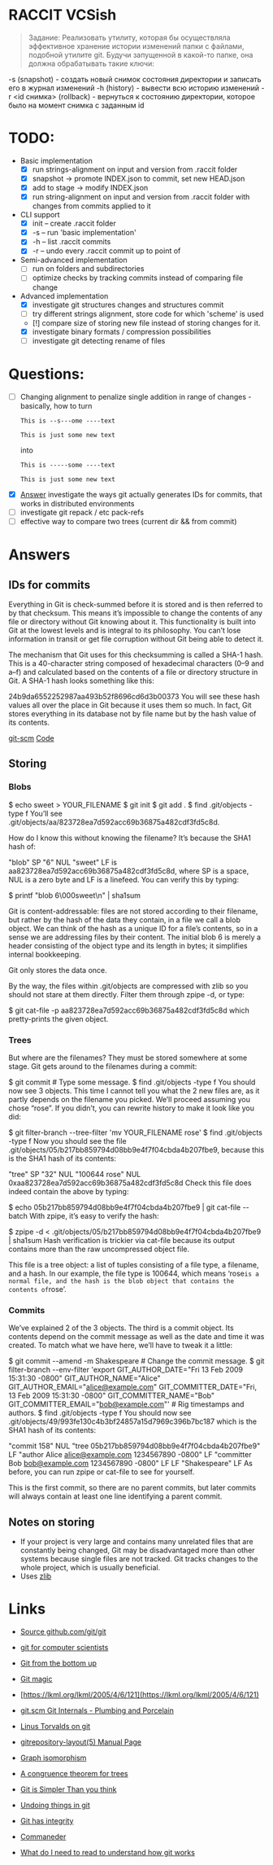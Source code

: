 RACCIT VCSish
==========

>Задание: Реализовать утилиту, которая бы осуществляла эффективное хранение истории изменений папки с файлами, подобной утилите git. Будучи запущенной в какой-то папке, она должна обрабатывать такие ключи:
>
-s (snapshot) - создать новый снимок состояния директории и записать его в журнал изменений
-h (history) - вывести всю историю изменений
-r <id снимка> (rollback) - вернуться к состоянию директории, которое было на момент снимка с заданным id

# TODO:
+ Basic implementation
  + [X] run strings-alignment on input and version from .raccit folder
  + [X] snapshot -> promote INDEX.json to commit, set new HEAD.json
  + [X] add to stage -> modify INDEX.json
  + [X] run string-alignment on input and version from .raccit folder with changes from commits applied to it
+ CLI support
  + [X] init    – create .raccit folder
  + [X] -s      – run 'basic implementation'
  + [X] -h      – list .raccit commits
  + [X] -r <id> – undo every .raccit commit up to point of <id>
+ Semi-advanced implementation
  + [ ] run on folders and subdirectories
  + [ ] optimize checks by tracking commits instead of comparing file change
+ Advanced implementation
  + [X] investigate git structures changes and structures commit
  + [ ] try different strings alignment, store code for which 'scheme' is used  
  + [!] compare size of storing new file instead of storing changes for it.
  + [X] investigate binary formats / compression possibilities
  + [ ] investigate git detecting rename of files

# Questions:
+ [ ] Changing alignment to penalize single addition in range of changes - basically, how to turn
  ```
  This is --s---ome ----text

  This is just some new text
  ```
  into
  ```
  This is -----some ----text

  This is just some new text
  ```
+ [X] [Answer](#IDs-for-commits) investigate the ways git actually generates IDs for commits, that works in distributed environments
+ [ ] investigate git repack / etc pack-refs
+ [ ] effective way to compare two trees (current dir && from commit)
# Answers

## IDs for commits
Everything in Git is check-summed before it is stored and is then referred to by that checksum. This means it’s impossible to change the contents of any file or directory without Git knowing about it. This functionality is built into Git at the lowest levels and is integral to its philosophy. You can’t lose information in transit or get file corruption without Git being able to detect it.

The mechanism that Git uses for this checksumming is called a SHA-1 hash. This is a 40-character string composed of hexadecimal characters (0–9 and a–f) and calculated based on the contents of a file or directory structure in Git. A SHA-1 hash looks something like this:

24b9da6552252987aa493b52f8696cd6d3b00373
You will see these hash values all over the place in Git because it uses them so much. In fact, Git stores everything in its database not by file name but by the hash value of its contents.

[git-scm](https://git-scm.com/book/en/v2/Getting-Started-Git-Basics#Git-Has-Integrity)
[Code](https://github.com/git/git/blob/3a0f269e7c82aa3a87323cb7ae04ac5f129f036b/sha1_file.c#L186)

## Storing

### Blobs

$ echo sweet > YOUR_FILENAME
$ git init
$ git add .
$ find .git/objects -type f
You’ll see .git/objects/aa/823728ea7d592acc69b36875a482cdf3fd5c8d.

How do I know this without knowing the filename? It’s because the SHA1 hash of:

"blob" SP "6" NUL "sweet" LF
is aa823728ea7d592acc69b36875a482cdf3fd5c8d, where SP is a space, NUL is a zero byte and LF is a linefeed.
You can verify this by typing:

$ printf "blob 6\000sweet\n" | sha1sum

Git is content-addressable: files are not stored according to their filename, but rather by the hash of the data they contain, in a file we call a blob object. We can think of the hash as a unique ID for a file’s contents, so in a sense we are addressing files by their content. The initial blob 6 is merely a header consisting of the object type and its length in bytes; it simplifies internal bookkeeping.

Git only stores the data once.

By the way, the files within .git/objects are compressed with zlib so you should not stare at them directly. Filter them through zpipe -d, or type:

$ git cat-file -p aa823728ea7d592acc69b36875a482cdf3fd5c8d
which pretty-prints the given object.

### Trees

But where are the filenames? They must be stored somewhere at some stage. Git gets around to the filenames during a commit:

$ git commit  # Type some message.
$ find .git/objects -type f
You should now see 3 objects. This time I cannot tell you what the 2 new files are, as it partly depends on the filename you picked. We’ll proceed assuming you chose “rose”. If you didn’t, you can rewrite history to make it look like you did:

$ git filter-branch --tree-filter 'mv YOUR_FILENAME rose'
$ find .git/objects -type f
Now you should see the file .git/objects/05/b217bb859794d08bb9e4f7f04cbda4b207fbe9, because this is the SHA1 hash of its contents:

"tree" SP "32" NUL "100644 rose" NUL 0xaa823728ea7d592acc69b36875a482cdf3fd5c8d
Check this file does indeed contain the above by typing:

$ echo 05b217bb859794d08bb9e4f7f04cbda4b207fbe9 | git cat-file --batch
With zpipe, it’s easy to verify the hash:

$ zpipe -d < .git/objects/05/b217bb859794d08bb9e4f7f04cbda4b207fbe9 | sha1sum
Hash verification is trickier via cat-file because its output contains more than the raw uncompressed object file.

This file is a tree object: a list of tuples consisting of a file type, a filename, and a hash. In our example, the file type is 100644, which means ‘rose` is a normal file, and the hash is the blob object that contains the contents of `rose’.

### Commits

We’ve explained 2 of the 3 objects. The third is a commit object. Its contents depend on the commit message as well as the date and time it was created. To match what we have here, we’ll have to tweak it a little:

$ git commit --amend -m Shakespeare  # Change the commit message.
$ git filter-branch --env-filter 'export
    GIT_AUTHOR_DATE="Fri 13 Feb 2009 15:31:30 -0800"
    GIT_AUTHOR_NAME="Alice"
    GIT_AUTHOR_EMAIL="alice@example.com"
    GIT_COMMITTER_DATE="Fri, 13 Feb 2009 15:31:30 -0800"
    GIT_COMMITTER_NAME="Bob"
    GIT_COMMITTER_EMAIL="bob@example.com"'  # Rig timestamps and authors.
$ find .git/objects -type f
You should now see .git/objects/49/993fe130c4b3bf24857a15d7969c396b7bc187 which is the SHA1 hash of its contents:

"commit 158" NUL
"tree 05b217bb859794d08bb9e4f7f04cbda4b207fbe9" LF
"author Alice <alice@example.com> 1234567890 -0800" LF
"committer Bob <bob@example.com> 1234567890 -0800" LF
LF
"Shakespeare" LF
As before, you can run zpipe or cat-file to see for yourself.

This is the first commit, so there are no parent commits, but later commits will always contain at least one line identifying a parent commit.

## Notes on storing

+ If your project is very large and contains many unrelated files that are constantly being changed, Git may be disadvantaged more than other systems because single files are not tracked. Git tracks changes to the whole project, which is usually beneficial.
+ Uses [zlib](http://www.zlib.net/)

# Links

+ [Source github.com/git/git](https://github.com/git/git)
+ [git for computer scientists](http://eagain.net/articles/git-for-computer-scientists/)
+ [Git from the bottom up](https://jwiegley.github.io/git-from-the-bottom-up/)
+ [Git magic](http://www-cs-students.stanford.edu/~blynn/gitmagic/ch08.html)
+ [https://lkml.org/lkml/2005/4/6/121](https://lkml.org/lkml/2005/4/6/121)
+ [git.scm Git Internals - Plumbing and Porcelain](https://git-scm.com/book/en/v2/Git-Internals-Plumbing-and-Porcelain)
+ [Linus Torvalds on git](https://www.youtube.com/watch?v=4XpnKHJAok8)
+ [gitrepository-layout(5) Manual Page](https://www.kernel.org/pub/software/scm/git/docs/gitrepository-layout.html)

+ [Graph isomorphism](https://en.wikipedia.org/wiki/Graph_isomorphism_problem)
+ [A congruence theorem for trees](http://projecteuclid.org/euclid.pjm/1103043674)

+ [Git is Simpler Than you think](http://nfarina.com/post/9868516270/git-is-simpler)
+ [Undoing things in git](https://git-scm.com/book/en/v2/Git-Basics-Undoing-Things#_undoing)
+ [Git has integrity](https://git-scm.com/book/en/v2/Getting-Started-Git-Basics#Git-Has-Integrity)
+ [Commaneder](https://www.npmjs.com/package/commander)
+ [What do I need to read to understand how git works](http://stackoverflow.com/questions/261557/what-do-i-need-to-read-to-understand-how-git-works)
